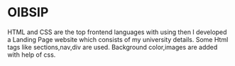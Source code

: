 # OIBSIP
HTML and CSS are the top frontend languages with using then I developed a Landing Page website which consists of my university details. Some Html tags like sections,nav,div are used. Background color,images are added with help of css. 

